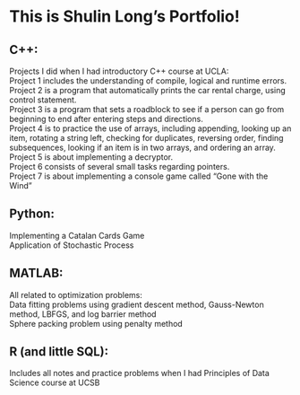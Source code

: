 # This is Shulin Long’s Portfolio! 
## C++: 
 Projects I did when I had introductory C++ course at UCLA:  
 Project 1 includes the understanding of compile, logical and runtime errors.  
 Project 2 is a program that automatically prints the car rental charge, using control statement.    
 Project 3 is a program that sets a roadblock to see if a person can go from beginning to end after entering steps and directions.    
 Project 4 is to practice the use of arrays, including appending, looking up an item, rotating a string left, checking for duplicates, reversing order, finding subsequences, looking if an item is in two arrays, and ordering an array.  
 Project 5 is about implementing a decryptor.  
 Project 6 consists of several small tasks regarding pointers.  
 Project 7 is about implementing a console game called “Gone with the Wind”  
## Python:
 Implementing a Catalan Cards Game  
 Application of Stochastic Process  
## MATLAB: 
 All related to optimization problems:  
 Data fitting problems using gradient descent method, Gauss-Newton method, LBFGS, and log barrier method  
 Sphere packing problem using penalty method  
## R (and little SQL): 
 Includes all notes and practice problems when I had Principles of Data Science course at UCSB
